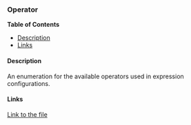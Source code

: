 ### Operator

**Table of Contents**
- [Description](#description)
- [Links](#links)

#### Description

An enumeration for the available operators used in expression configurations.

#### Links

[Link to the file](../api/ExpressionEvaluatorForDotNet.Operator.html)